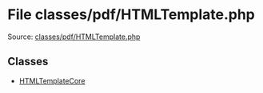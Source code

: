 File classes/pdf/HTMLTemplate.php
=========

Source: [classes/pdf/HTMLTemplate.php](https://github.com/PrestaShop/PrestaShop/blob/1.5.0.5/classes/pdf/HTMLTemplate.php)


Classes
-------

* [HTMLTemplateCore](class.HTMLTemplateCore.md)

